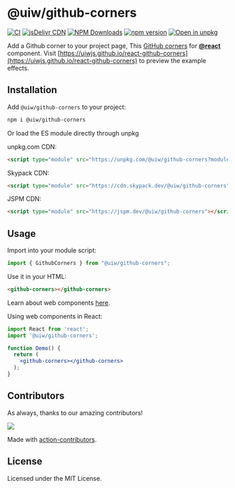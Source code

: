 @uiw/github-corners
===

[![CI](https://github.com/uiwjs/react-github-corners/actions/workflows/ci.yml/badge.svg)](https://github.com/uiwjs/react-github-corners/actions/workflows/ci.yml)
[![jsDelivr CDN](https://data.jsdelivr.com/v1/package/npm/@uiw/github-corners/badge?style=rounded)](https://www.jsdelivr.com/package/npm/@uiw/github-corners)
[![NPM Downloads](https://img.shields.io/npm/dm/@uiw/github-corners.svg?style=flat)](https://www.npmjs.com/package/@uiw/github-corners)
[![npm version](https://img.shields.io/npm/v/@uiw/github-corners.svg?label=github-corners)](https://www.npmjs.com/package/@uiw/github-corners)
[![Open in unpkg](https://img.shields.io/badge/Open%20in-unpkg-blue)](https://uiwjs.github.io/npm-unpkg/#/pkg/@uiw/github-corners/file/README.md)

Add a Github corner to your project page, This [GitHub corners](https://uiwjs.github.io/react-github-corners) for [**@react**](https://github.com/facebook/react) component. Visit [https://uiwjs.github.io/react-github-corners](https://uiwjs.github.io/react-github-corners) to preview the example effects.

## Installation

Add `@uiw/github-corners` to your project:

```bash
npm i @uiw/github-corners
```

Or load the ES module directly through unpkg

unpkg.com CDN:

```html
<script type="module" src="https://unpkg.com/@uiw/github-corners?module"></script>
```

Skypack CDN:

```html
<script type="module" src="https://cdn.skypack.dev/@uiw/github-corners"></script>
```

JSPM CDN:

```html
<script type="module" src="https://jspm.dev/@uiw/github-corners"></script>
```

## Usage

Import into your module script:

```jsx
import { GithubCorners } from "@uiw/github-corners";
```

Use it in your HTML:

```html
<github-corners></github-corners>
```

Learn about web components [here](https://developer.mozilla.org/en-US/docs/Web/Web_Components).

Using web components in React:

```jsx
import React from 'react';
import '@uiw/github-corners';

function Demo() {
  return (
    <github-corners></github-corners>
  );
}
```

## Contributors

As always, thanks to our amazing contributors!

<a href="https://github.com/uiwjs/react-github-corners/graphs/contributors">
  <img src="https://uiwjs.github.io/react-github-corners/CONTRIBUTORS.svg" />
</a>

Made with [action-contributors](https://github.com/jaywcjlove/github-action-contributors).

## License

Licensed under the MIT License.